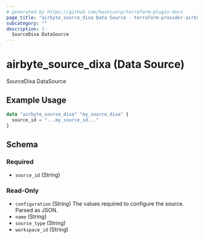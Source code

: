 ```yaml
---
# generated by https://github.com/hashicorp/terraform-plugin-docs
page_title: "airbyte_source_dixa Data Source - terraform-provider-airbyte"
subcategory: ""
description: |-
  SourceDixa DataSource
---
```


# airbyte_source_dixa (Data Source)

SourceDixa DataSource

## Example Usage

```terraform
data "airbyte_source_dixa" "my_source_dixa" {
  source_id = "...my_source_id..."
}
```

<!-- schema generated by tfplugindocs -->
## Schema

### Required

- `source_id` (String)

### Read-Only

- `configuration` (String) The values required to configure the source. Parsed as JSON.
- `name` (String)
- `source_type` (String)
- `workspace_id` (String)


